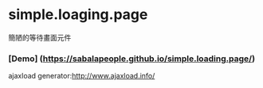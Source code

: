 # simple.loaging.page

簡陋的等待畫面元件

### [Demo] (https://sabalapeople.github.io/simple.loading.page/)

ajaxload generator:http://www.ajaxload.info/


